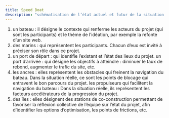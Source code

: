 ```yaml
---
title: Speed Boat
description: "schématisation de l’état actuel et futur de la situation à analyser, sous forme d’une métaphore de bateau."
---
```


1. un bateau : il désigne le contexte qui renferme les acteurs du projet (qui sont les participants) et le thème de l’idéation, par exemple la refonte d’un site web.
2. des marins : qui représentent les participants. Chacun d’eux est invité à préciser son rôle dans ce projet. 
3. un port de départ : qui identifie l’existant et l’état des lieux du projet.
un port d’arrivée : qui désigne les objectifs à atteindre : diminuer le taux de rebond, augmenter le trafic du site, etc.
4. les ancres : elles représentent les obstacles qui freinent la navigation du bateau. Dans la situation réelle, ce sont les points de blocage qui entravent le bon parcours du projet.
les propulseurs qui facilitent la navigation du bateau : Dans la situation réelle, ils représentent les facteurs accélérateurs de la progression du projet.
5. des îles : elles désignent des stations de co-construction permettant de favoriser la réflexion collective de l’équipe sur l’état du projet, afin d’identifier les options d’optimisation, les points de frictions, etc.   